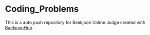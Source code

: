# Coding_Problems
This is a auto push repository for Baekjoon Online Judge created with [BaekjoonHub](https://github.com/BaekjoonHub/BaekjoonHub).
